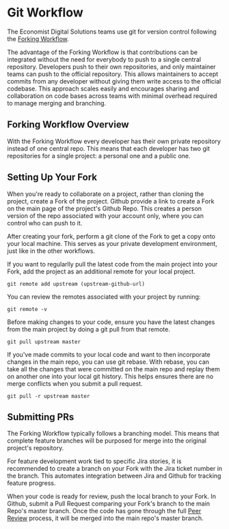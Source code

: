 # Git Workflow

The Economist Digital Solutions teams use git for version control following the [Forking  Workflow](https://www.atlassian.com/git/tutorials/comparing-workflows/forking-workflow).

The advantage of the Forking Workflow is that contributions can be integrated without the need for everybody to push to a single central repository. Developers push to their own repositories, and only maintainer teams can push to the official repository. This allows  maintainers to accept commits from any developer without giving them write access to the official codebase. This approach scales easily and encourages sharing and collaboration on code bases across teams with minimal overhead required to manage merging and branching.

## Forking Workflow Overview

With the Forking Workflow every developer has their own private repository instead of one central repo. This means that each developer has two git repositories for a single project: a personal one and a public one.

## Setting Up Your Fork

When you're ready to collaborate on a project, rather than cloning the project, create a Fork of the project. Github provide a link to create a Fork on the main page of the project's Github Repo. This creates a person version of the repo associated with your account only, where you can control who can push to it.

After creating your fork, perform a git clone of the Fork to get a copy onto your local machine. This serves as your private development environment, just like in the other workflows.

If you want to regularlly pull the latest code from the main project into your Fork, add the project as an additional remote for your local project. 

`git remote add upstream (upstream-github-url)`

You can review the remotes associated with your project by running:

`git remote -v`

Before making changes to your code, ensure you have the latest changes from the main project by doing a git pull from that remote.

`git pull upstream master`

If you've made commits to your local code and want to then incorporate changes in the main repo, you can use git rebase. With rebase, you can take all the changes that were committed on the main repo and replay them on another one into your local git history. This helps ensures there are no merge conflicts when you submit a pull request.

`git pull -r upstream master`


## Submitting PRs

The Forking Workflow typically follows a branching model. This means that complete feature branches will be purposed for merge into the original project's repository.

For feature development work tied to specific Jira stories, it is recommended to create a branch on your Fork with the Jira ticket number in the branch. This automates integration between Jira and Github for tracking feature progress.

When your code is ready for review, push the local branch to your Fork. In Github, submit a Pull Request comparing your Fork's branch to the main Repo's master branch. Once the code has gone through the full [Peer Review](CODE_REVIEW.md) process, it will be merged into the main repo's master branch.

